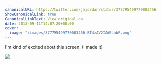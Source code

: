 ```yaml
---
canonicalURL: https://twitter.com/jmjordan/status/377795499770003456
ShowCanonicalLink: true
CanonicalLinkText: View original on
date: 2013-09-11T14:07:20+00:00
cover:
  image: "/images/377795499770003456-BT4zAV2IAAELobF.png"
---
```

I'm kind of excited about this screen. (I made it) 

![](/images/377795499770003456-BT4zAV2IAAELobF.png)